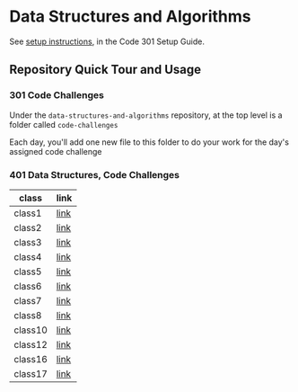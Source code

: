 # Data Structures and Algorithms

See [setup instructions](https://codefellows.github.io/setup-guide/code-301/3-code-challenges), in the Code 301 Setup Guide.

## Repository Quick Tour and Usage

### 301 Code Challenges

Under the `data-structures-and-algorithms` repository, at the top level is a folder called `code-challenges`

Each day, you'll add one new file to this folder to do your work for the day's assigned code challenge

### 401 Data Structures, Code Challenges

| class | link|
|-------|-----|
|class1 |[link](https://github.com/AnwarAbbass/data-structures-and-algorithms/blob/master/javascript/reverse/README.md)|
|class2 |[link](https://github.com/AnwarAbbass/data-structures-and-algorithms/blob/master/javascript/shift-array/README.md)|
|class3 |[link](https://github.com/AnwarAbbass/data-structures-and-algorithms/blob/master/javascript/binary-search/README.md)|
|class4 |[link](https://github.com/AnwarAbbass/data-structures-and-algorithms/blob/master/javascript/linked-list/README.md)|
|class5 |[link](https://github.com/AnwarAbbass/data-structures-and-algorithms/blob/ll-insertions/javascript/linked-list/README.md)|
|class6 |[link](https://github.com/AnwarAbbass/data-structures-and-algorithms/blob/ll-kth-from-end/javascript/linked-list/README.md)|
|class7 |[link]()|
|class8 |[link](https://github.com/AnwarAbbass/data-structures-and-algorithms/blob/ll-zip/javascript/llZip/README.md)|
|class10 |[link](https://github.com/AnwarAbbass/data-structures-and-algorithms/blob/stack-and-queue/javascript/stack-and-queue/README.md)|
|class12 |[link](https://github.com/AnwarAbbass/data-structures-and-algorithms/blob/fifo-animal-shelter/javascript/fifoAnimalShelter/README.md)|
|class16 |[link](https://github.com/AnwarAbbass/data-structures-and-algorithms/blob/find-maximum-binary-tree/javascript/tree/README.md)|
|class17 |[link](https://github.com/AnwarAbbass/data-structures-and-algorithms/blob/breadth-first/javascript/tree/README.md)|
